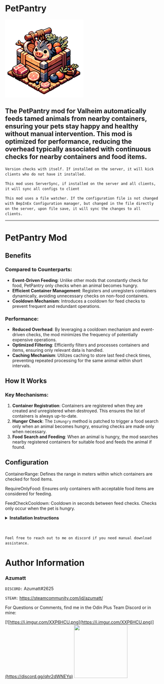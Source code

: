 # PetPantry

![](https://github.com/AzumattDev/PetPantry/blob/master/Thunderstore/icon.png?raw=true)

## The **PetPantry** mod for Valheim automatically feeds tamed animals from nearby containers, ensuring your pets stay happy and healthy without manual intervention. This mod is optimized for performance, reducing the overhead typically associated with continuous checks for nearby containers and food items.

`Version checks with itself. If installed on the server, it will kick clients who do not have it installed.`

`This mod uses ServerSync, if installed on the server and all clients, it will sync all configs to client`

`This mod uses a file watcher. If the configuration file is not changed with BepInEx Configuration manager, but changed in the file directly on the server, upon file save, it will sync the changes to all clients.`


---

# PetPantry Mod

## Benefits

### Compared to Counterparts:

- **Event-Driven Feeding**: Unlike other mods that constantly check for food, PetPantry only checks when an animal
  becomes hungry.
- **Efficient Container Management**: Registers and unregisters containers dynamically, avoiding unnecessary checks on
  non-food containers.
- **Cooldown Mechanism**: Introduces a cooldown for feed checks to prevent frequent and redundant operations.

### Performance:

- **Reduced Overhead**: By leveraging a cooldown mechanism and event-driven checks, the mod minimizes the frequency of
  potentially expensive operations.
- **Optimized Filtering**: Efficiently filters and processes containers and items, ensuring only relevant data is
  handled.
- **Caching Mechanism**: Utilizes caching to store last feed check times, preventing repeated processing for the same
  animal within short intervals.

## How It Works

### Key Mechanisms:

1. **Container Registration**: Containers are registered when they are created and unregistered when destroyed. This
   ensures the list of containers is always up-to-date.
2. **Hunger Check**: The `IsHungry` method is patched to trigger a food search only when an animal becomes hungry,
   ensuring checks are made only when necessary.
3. **Food Search and Feeding**: When an animal is hungry, the mod searches nearby registered containers for suitable
   food and feeds the animal if found.

## Configuration

ContainerRange: Defines the range in meters within which containers are checked for food items.

RequireOnlyFood: Ensures only containers with acceptable food items are considered for feeding.

FeedCheckCooldown: Cooldown in seconds between feed checks. Checks only occur when the pet is hungry.

<details>
<summary><b>Installation Instructions</b></summary>

***You must have BepInEx installed correctly! I can not stress this enough.***

### Manual Installation

`Note: (Manual installation is likely how you have to do this on a server, make sure BepInEx is installed on the server correctly)`

1. **Download the latest release of BepInEx.**
2. **Extract the contents of the zip file to your game's root folder.**
3. **Download the latest release of PetPantry from Thunderstore.io.**
4. **Extract the contents of the zip file to the `BepInEx/plugins` folder.**
5. **Launch the game.**

### Installation through r2modman or Thunderstore Mod Manager

1. **Install [r2modman](https://valheim.thunderstore.io/package/ebkr/r2modman/)
   or [Thunderstore Mod Manager](https://www.overwolf.com/app/Thunderstore-Thunderstore_Mod_Manager).**

   > For r2modman, you can also install it through the Thunderstore site.
   ![](https://i.imgur.com/s4X4rEs.png "r2modman Download")

   > For Thunderstore Mod Manager, you can also install it through the Overwolf app store
   ![](https://i.imgur.com/HQLZFp4.png "Thunderstore Mod Manager Download")
2. **Open the Mod Manager and search for "PetPantry" under the Online
   tab. `Note: You can also search for "Azumatt" to find all my mods.`**

   `The image below shows VikingShip as an example, but it was easier to reuse the image.`

   ![](https://i.imgur.com/5CR5XKu.png)

3. **Click the Download button to install the mod.**
4. **Launch the game.**

</details>

<br>
<br>

`Feel free to reach out to me on discord if you need manual download assistance.`

# Author Information

### Azumatt

`DISCORD:` Azumatt#2625

`STEAM:` https://steamcommunity.com/id/azumatt/

For Questions or Comments, find me in the Odin Plus Team Discord or in mine:

[![https://i.imgur.com/XXP6HCU.png](https://i.imgur.com/XXP6HCU.png)](https://discord.gg/qhr2dWNEYq)
<a href="https://discord.gg/pdHgy6Bsng"><img src="https://i.imgur.com/Xlcbmm9.png" href="https://discord.gg/pdHgy6Bsng" width="175" height="175"></a>